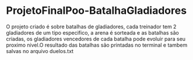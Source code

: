 # ProjetoFinalPoo-BatalhaGladiadores
O projeto criado é sobre batalhas de gladiadores, cada treinador tem 2 gladiadores de um tipo especifico, a arena é sorteada e as batalhas são criadas, os gladiadores vencedores de cada batalha pode evoluir para seu proximo nivel.O resultado das batalhas são printadas no terminal e tambem salvas no arquivo duelos.txt 

